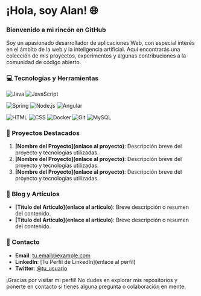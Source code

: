 # ¡Hola, soy Alan! 🌐

### Bienvenido a mi rincón en GitHub
Soy un apasionado desarrollador de aplicaciones Web, con especial interés en el ámbito de la web y la inteligencia artificial. Aquí encontrarás una colección de mis proyectos, experimentos y algunas contribuciones a la comunidad de código abierto.

### 💻 Tecnologías y Herramientas

<p align="left">
<p align="left"> <img src="https://img.shields.io/badge/Java-ED8B00?style=for-the-badge&logo=openjdk&logoColor=white" alt="Java"/>  <img src="https://img.shields.io/badge/JavaScript-323330?style=for-the-badge&logo=javascript&logoColor=F7DF1E" alt="JavaScript"/>
</p>

<p align="left">
  <img src="https://img.shields.io/badge/Spring-6DB33F?style=for-the-badge&logo=spring&logoColor=white" alt="Spring"/>
  <img src="https://img.shields.io/badge/Node.js-43853D?style=for-the-badge&logo=node.js&logoColor=white" alt="Node.js"/>
  <img src="https://img.shields.io/badge/Angular-DD0031?style=for-the-badge&logo=angular&logoColor=white" alt="Angular"/>
</p>

<p align="left">
  <img src="https://img.shields.io/badge/HTML-E34F26?style=for-the-badge&logo=html5&logoColor=white" alt="HTML"/>
  <img src="https://img.shields.io/badge/CSS-1572B6?style=for-the-badge&logo=css3&logoColor=white" alt="CSS"/>
  <img src="https://img.shields.io/badge/Docker-2496ED?style=for-the-badge&logo=docker&logoColor=white" alt="Docker"/>
  <img src="https://img.shields.io/badge/Git-F05032?style=for-the-badge&logo=git&logoColor=white" alt="Git"/>
  <img src="https://img.shields.io/badge/MySQL-4479A1?style=for-the-badge&logo=mysql&logoColor=white" alt="MySQL"/>


### 🌟 Proyectos Destacados
1. **[Nombre del Proyecto](enlace al proyecto)**: Descripción breve del proyecto y tecnologías utilizadas.
2. **[Nombre del Proyecto](enlace al proyecto)**: Descripción breve del proyecto y tecnologías utilizadas.
3. **[Nombre del Proyecto](enlace al proyecto)**: Descripción breve del proyecto y tecnologías utilizadas.

### 📝 Blog y Artículos
- **[Título del Artículo](enlace al artículo)**: Breve descripción o resumen del contenido.
- **[Título del Artículo](enlace al artículo)**: Breve descripción o resumen del contenido.

### 💬 Contacto
- **Email**: [tu.email@example.com](mailto:tu.email@example.com)
- **LinkedIn**: [Tu Perfil de LinkedIn](enlace al perfil)
- **Twitter**: [@tu_usuario](https://twitter.com/tu_usuario)

¡Gracias por visitar mi perfil! No dudes en explorar mis repositorios y ponerte en contacto si tienes alguna pregunta o colaboración en mente.
